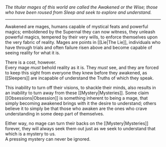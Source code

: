 


_The titular mages of this world are called the Awakened or the Wise; those who have been roused from Sleep and seek to explore and understand._

---

Awakened are mages, humans capable of mystical feats and powerful magics; emboldened by the Supernal they can now witness, they unleash powerful magics, tempered by their very wills, to enforce themselves upon the very fabric of reality. Mages are points in [[Lie|The Lie]], individuals who have through trials and often failure risen above and become capable of seeing reality for what it is.

There is a cost, however.\
Every mage _must_ behold reality as it is. They _must_ see, and they are forced to keep this sight from everyone they knew before they awakened, as [[Sleepers]] are incapable of understand the Truths of which they speak.

This inability to turn off their visions, to shackle their minds, also results in an inability to turn away from these [[Mystery|Mysteries]]. Some claim [[Obsessions|Obsession]] is something inherent to being a mage, that simply becoming awakened brings with it the desire to understand; others believe it to simply be that those who awaken are the ones who crave understanding in some deep part of themselves.

Either way, no mage can turn their backs on the [[Mystery|Mysteries]] forever, they will always seek them out just as we seek to understand that which is a mystery to us.\
A pressing mystery can never be ignored.